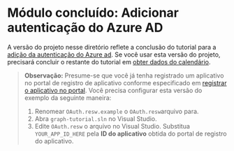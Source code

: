 # <a name="completed-module-add-azure-ad-authentication"></a>Módulo concluído: Adicionar autenticação do Azure AD

A versão do projeto nesse diretório reflete a conclusão do tutorial para a [adição da autenticação do Azure ad](https://docs.microsoft.com/graph/training/uwp-tutorial?tutorial-step=3). Se você usar esta versão do projeto, precisará concluir o restante do tutorial em [obter dados do calendário](https://docs.microsoft.com/graph/training/uwp-tutorial?tutorial-step=4).

> **Observação:** Presume-se que você já tenha registrado um aplicativo no portal de registro de aplicativo conforme especificado em [registrar o aplicativo no portal](https://docs.microsoft.com/graph/training/uwp-tutorial?tutorial-step=2). Você precisa configurar esta versão do exemplo da seguinte maneira:
>
> 1. Renomear `OAuth.resw.example` o `OAuth.resw`arquivo para.
> 1. Abra `graph-tutorial.sln` no Visual Studio.
> 1. Edite `OAuth.resw` o arquivo no Visual Studio. Substitua `YOUR_APP_ID_HERE` pela **ID do aplicativo** obtida do portal de registro do aplicativo.